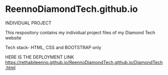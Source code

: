 # ReennoDiamondTech.github.io

INDIVIDUAL PROJECT

This respository contains my individual project files of my Diamond Tech website

Tech stack- HTML, CSS and BOOTSTRAP only

HERE IS THE DEPLOYMENT LINK https://rethabileenno.github.io/ReennoDiamondTech.github.io/DiamondTech.html
